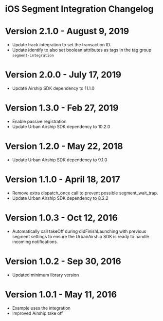 iOS Segment Integration Changelog
=================================

Version 2.1.0 - August 9, 2019
==============================
- Update track integration to set the transaction ID.
- Update identify to also set boolean attributes as tags in the tag group `segment-integration`

Version 2.0.0 - July 17, 2019
=============================
- Update Airship SDK dependency to 11.1.0

Version 1.3.0 - Feb 27, 2019
============================
- Enable passive registration
- Update Urban Airship SDK dependency to 10.2.0

Version 1.2.0 - May 22, 2018
============================
- Update Urban Airship SDK dependency to 9.1.0

Version 1.1.0 - April 18, 2017
==============================
- Remove extra dispatch_once call to prevent possible segment_wait_trap.
- Update Urban Airship SDK dependency to 8.2.2

Version 1.0.3 - Oct 12, 2016
============================
- Automatically call takeOff during didFinishLaunching with previous segment settings to
  ensure the UrbanAirship SDK is ready to handle incoming notifications.

Version 1.0.2 - Sep 30, 2016
============================
- Updated minimum library version

Version 1.0.1 - May 11, 2016
============================
- Example uses the integration
- Improved Airship take off
